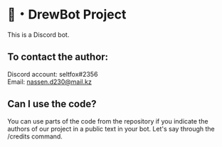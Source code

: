 # 🦊・DrewBot Project

This is a Discord bot.

## To contact the author:

Discord account: seltfox#2356\
Email: nassen.d230@mail.kz

## Can I use the code?

You can use parts of the code from the repository if you indicate the authors of our project in a public text in your
bot. Let's say through the /credits command.
